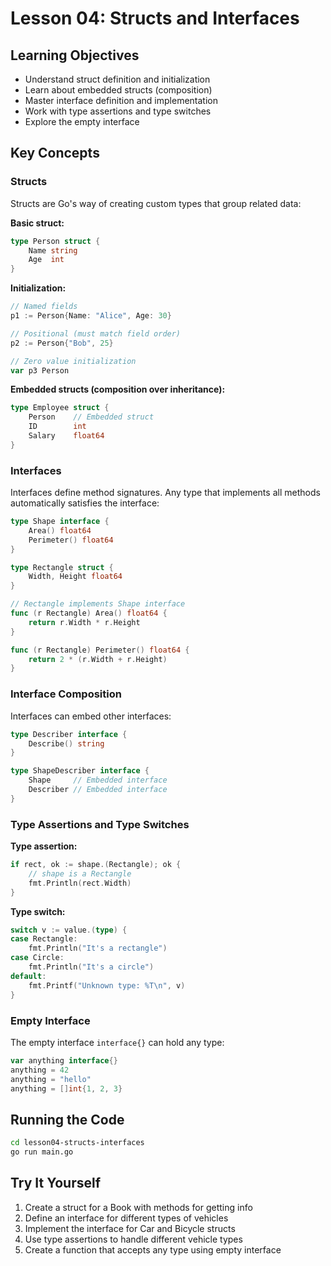 # Lesson 04: Structs and Interfaces

## Learning Objectives
- Understand struct definition and initialization
- Learn about embedded structs (composition)
- Master interface definition and implementation
- Work with type assertions and type switches
- Explore the empty interface

## Key Concepts

### Structs

Structs are Go's way of creating custom types that group related data:

**Basic struct:**
```go
type Person struct {
    Name string
    Age  int
}
```

**Initialization:**
```go
// Named fields
p1 := Person{Name: "Alice", Age: 30}

// Positional (must match field order)
p2 := Person{"Bob", 25}

// Zero value initialization
var p3 Person
```

**Embedded structs (composition over inheritance):**
```go
type Employee struct {
    Person    // Embedded struct
    ID        int
    Salary    float64
}
```

### Interfaces

Interfaces define method signatures. Any type that implements all methods automatically satisfies the interface:

```go
type Shape interface {
    Area() float64
    Perimeter() float64
}

type Rectangle struct {
    Width, Height float64
}

// Rectangle implements Shape interface
func (r Rectangle) Area() float64 {
    return r.Width * r.Height
}

func (r Rectangle) Perimeter() float64 {
    return 2 * (r.Width + r.Height)
}
```

### Interface Composition

Interfaces can embed other interfaces:

```go
type Describer interface {
    Describe() string
}

type ShapeDescriber interface {
    Shape     // Embedded interface
    Describer // Embedded interface
}
```

### Type Assertions and Type Switches

**Type assertion:**
```go
if rect, ok := shape.(Rectangle); ok {
    // shape is a Rectangle
    fmt.Println(rect.Width)
}
```

**Type switch:**
```go
switch v := value.(type) {
case Rectangle:
    fmt.Println("It's a rectangle")
case Circle:
    fmt.Println("It's a circle")
default:
    fmt.Printf("Unknown type: %T\n", v)
}
```

### Empty Interface

The empty interface `interface{}` can hold any type:

```go
var anything interface{}
anything = 42
anything = "hello"
anything = []int{1, 2, 3}
```

## Running the Code

```bash
cd lesson04-structs-interfaces
go run main.go
```

## Try It Yourself
1. Create a struct for a Book with methods for getting info
2. Define an interface for different types of vehicles
3. Implement the interface for Car and Bicycle structs
4. Use type assertions to handle different vehicle types
5. Create a function that accepts any type using empty interface